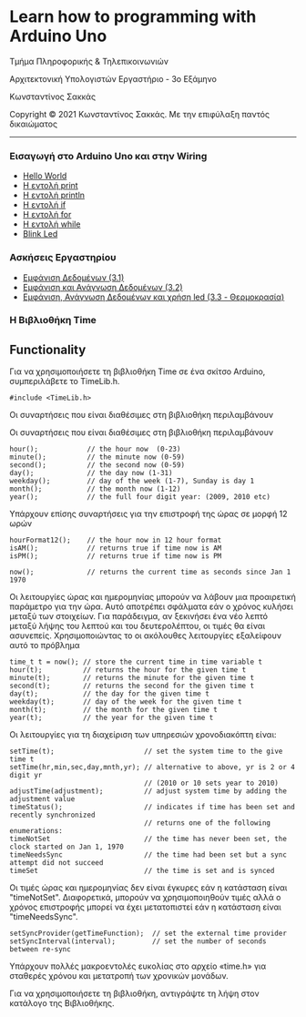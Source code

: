 <html>
<head>

</head>
<body>
<h1>Learn how to programming with Arduino Uno</h1>
<p> Τμήμα Πληροφορικής & Τηλεπικοινωνιών </p>
<p>Αρχιτεκτονική Υπολογιστών Εργαστήριο - 3ο Εξάμηνο</p>
<p> Κωνσταντίνος Σακκάς</p>
<p>Copyright © 2021 Κωνσταντίνος Σακκάς. Με την επιφύλαξη παντός δικαιώματος</p>
<hr>

<h3>Εισαγωγή στο Arduino Uno και στην Wiring</h3>
<ul>
<li><a href="https://github.com/ksakkas/Learn-Wiring-with-Arduino-Mega/blob/master/Code/Greek/hello.ino">Hello World</a></li>
<li><a href="https://github.com/ksakkas/Learn-Wiring-with-Arduino-Mega/blob/master/Code/Greek/print.ino">Η εντολή print</a></li>
<li><a href="https://github.com/ksakkas/Learn-Wiring-with-Arduino-Mega/blob/master/Code/Greek/println.ino">Η εντολή println</a></li>
<li><a href="https://github.com/ksakkas/Learn-Wiring-with-Arduino-Mega/blob/master/Code/Greek/if.ino">Η εντολή if</a></li>
<li><a href="https://github.com/ksakkas/Learn-Wiring-with-Arduino-Mega/blob/master/Code/Greek/for.ino">Η εντολή for</a></li>
<li><a href="https://github.com/ksakkas/Learn-Wiring-with-Arduino-Mega/blob/master/Code/Greek/while.ino">Η εντολή while</a></li>
<li><a href="https://github.com/ksakkas/Learn-Wiring-with-Arduino-Mega/blob/master/Code/Greek/blink.ino">Blink Led</a></li> 
</ul>
 
 <h3>Ασκήσεις Εργαστηρίου</h3>
<ul>
 <li><a href="https://github.com/ksakkas/Learn-Wiring-with-Arduino-Mega/blob/master/Lab/lab3_1.ino">Εμφάνιση Δεδομένων (3.1)</a></li>
 <li><a href="https://github.com/ksakkas/Learn-Wiring-with-Arduino-Mega/blob/master/Lab/lab3_2.ino">Εμφάνιση και Ανάγνωση Δεδομένων (3.2)</a></li>
 <li><a href="https://github.com/ksakkas/Learn-Wiring-with-Arduino-Mega/blob/master/Lab/lab3_3.ino">Εμφάνιση, Ανάγνωση Δεδομένων και χρήση led (3.3 - Θερμοκρασία)</a></li>

 </ul>
 
 <h3>Η Βιβλιοθήκη Time</h3>

<h2 id="functionality">Functionality</h2>
<p>Για να χρησιμοποιήσετε τη βιβλιοθήκη Time σε ένα σκίτσο Arduino, συμπεριλάβετε το TimeLib.h.</p>
<pre><code class="lang-c"><span class="hljs-meta">#<span class="hljs-meta-keyword">include</span> <span class="hljs-meta-string">&lt;TimeLib.h&gt;</span></span>
</code></pre>
<p>Οι συναρτήσεις που είναι διαθέσιμες στη βιβλιοθήκη περιλαμβάνουν</p>



Οι συναρτήσεις που είναι διαθέσιμες στη βιβλιοθήκη περιλαμβάνουν
 
<pre><code class="lang-c"><span class="hljs-selector-tag">hour</span>();            <span class="hljs-comment">// the hour now  (0-23)</span>
<span class="hljs-selector-tag">minute</span>();          <span class="hljs-comment">// the minute now (0-59)</span>
<span class="hljs-selector-tag">second</span>();          <span class="hljs-comment">// the second now (0-59)</span>
<span class="hljs-selector-tag">day</span>();             <span class="hljs-comment">// the day now (1-31)</span>
<span class="hljs-selector-tag">weekday</span>();         <span class="hljs-comment">// day of the week (1-7), Sunday is day 1</span>
<span class="hljs-selector-tag">month</span>();           <span class="hljs-comment">// the month now (1-12)</span>
<span class="hljs-selector-tag">year</span>();            <span class="hljs-comment">// the full four digit year: (2009, 2010 etc)</span>
</code></pre>


Υπάρχουν επίσης συναρτήσεις για την επιστροφή της ώρας σε μορφή 12 ωρών
 
<pre><code class="lang-c"><span class="hljs-selector-tag">hourFormat12</span>();    <span class="hljs-comment">// the hour now in 12 hour format</span>
<span class="hljs-selector-tag">isAM</span>();            <span class="hljs-comment">// returns true if time now is AM</span>
<span class="hljs-selector-tag">isPM</span>();            <span class="hljs-comment">// returns true if time now is PM</span>

<span class="hljs-selector-tag">now</span>();             <span class="hljs-comment">// returns the current time as seconds since Jan 1 1970</span>
</code></pre>


Οι λειτουργίες ώρας και ημερομηνίας μπορούν να λάβουν μια προαιρετική παράμετρο για την ώρα. Αυτό αποτρέπει
σφάλματα εάν ο χρόνος κυλήσει μεταξύ των στοιχείων. Για παράδειγμα, αν ξεκινήσει ένα νέο λεπτό
μεταξύ λήψης του λεπτού και του δευτερολέπτου, οι τιμές θα είναι ασυνεπείς. Χρησιμοποιώντας το
οι ακόλουθες λειτουργίες εξαλείφουν αυτό το πρόβλημα

<pre><code class="lang-c">time_t <span class="hljs-built_in">t</span> = <span class="hljs-built_in">now</span>(); // store the current <span class="hljs-built_in">time</span> in <span class="hljs-built_in">time</span> variable <span class="hljs-built_in">t</span>
<span class="hljs-built_in">hour</span>(<span class="hljs-built_in">t</span>);          // returns the <span class="hljs-built_in">hour</span> for the given <span class="hljs-built_in">time</span> <span class="hljs-built_in">t</span>
<span class="hljs-built_in">minute</span>(<span class="hljs-built_in">t</span>);        // returns the <span class="hljs-built_in">minute</span> for the given <span class="hljs-built_in">time</span> <span class="hljs-built_in">t</span>
<span class="hljs-built_in">second</span>(<span class="hljs-built_in">t</span>);        // returns the <span class="hljs-built_in">second</span> for the given <span class="hljs-built_in">time</span> <span class="hljs-built_in">t</span>
<span class="hljs-built_in">day</span>(<span class="hljs-built_in">t</span>);           // the <span class="hljs-built_in">day</span> for the given <span class="hljs-built_in">time</span> <span class="hljs-built_in">t</span>
<span class="hljs-built_in">weekday</span>(<span class="hljs-built_in">t</span>);       // <span class="hljs-built_in">day</span> of the week for the given <span class="hljs-built_in">time</span> <span class="hljs-built_in">t</span>
<span class="hljs-built_in">month</span>(<span class="hljs-built_in">t</span>);         // the <span class="hljs-built_in">month</span> for the given <span class="hljs-built_in">time</span> <span class="hljs-built_in">t</span>
<span class="hljs-built_in">year</span>(<span class="hljs-built_in">t</span>);          // the <span class="hljs-built_in">year</span> for the given <span class="hljs-built_in">time</span> <span class="hljs-built_in">t</span>
</code></pre>


Οι λειτουργίες για τη διαχείριση των υπηρεσιών χρονοδιακόπτη είναι:
 
<pre><code class="lang-c">setTime(t);                      // <span class="hljs-keyword">set</span> the <span class="hljs-keyword">system</span> <span class="hljs-keyword">time</span> <span class="hljs-keyword">to</span> the give <span class="hljs-keyword">time</span> t
setTime(hr,<span class="hljs-keyword">min</span>,sec,<span class="hljs-keyword">day</span>,mnth,yr); // alternative to above, yr is 2 or 4 digit yr
                                 // (2010 or 10 sets year to 2010)
adjustTime(adjustment);          // adjust system time by adding the adjustment value
timeStatus();                    // indicates if time has been <span class="hljs-keyword">set</span> <span class="hljs-keyword">and</span> recently synchronized
                                 // <span class="hljs-keyword">returns</span> one <span class="hljs-keyword">of</span> the <span class="hljs-keyword">following</span> enumerations:
timeNotSet                       // the <span class="hljs-keyword">time</span> has <span class="hljs-keyword">never</span> been <span class="hljs-keyword">set</span>, the clock started <span class="hljs-keyword">on</span> Jan <span class="hljs-number">1</span>, <span class="hljs-number">1970</span>
timeNeedsSync                    // the <span class="hljs-keyword">time</span> had been <span class="hljs-keyword">set</span> but a <span class="hljs-keyword">sync</span> attempt did <span class="hljs-keyword">not</span> succeed
timeSet                          // the <span class="hljs-keyword">time</span> <span class="hljs-keyword">is</span> <span class="hljs-keyword">set</span> <span class="hljs-keyword">and</span> <span class="hljs-keyword">is</span> synced
</code></pre>


Οι τιμές ώρας και ημερομηνίας δεν είναι έγκυρες εάν η κατάσταση είναι "timeNotSet". Διαφορετικά, μπορούν να χρησιμοποιηθούν τιμές αλλά
ο χρόνος επιστροφής μπορεί να έχει μετατοπιστεί εάν η κατάσταση είναι "timeNeedsSync".

<pre><code class="lang-c">setSyncProvider(getTimeFunction);  // <span class="hljs-keyword">set</span> the <span class="hljs-keyword">external</span> <span class="hljs-keyword">time</span> provider
setSyncInterval(<span class="hljs-built_in">interval</span>);         // <span class="hljs-keyword">set</span> the <span class="hljs-built_in">number</span> <span class="hljs-keyword">of</span> seconds <span class="hljs-keyword">between</span> re-<span class="hljs-keyword">sync</span>
</code></pre>


Υπάρχουν πολλές μακροεντολές ευκολίας στο αρχείο «time.h» για σταθερές χρόνου και μετατροπή
των χρονικών μονάδων.

Για να χρησιμοποιήσετε τη βιβλιοθήκη, αντιγράψτε τη λήψη στον κατάλογο της Βιβλιοθήκης.


 
 
</body>
</html>
